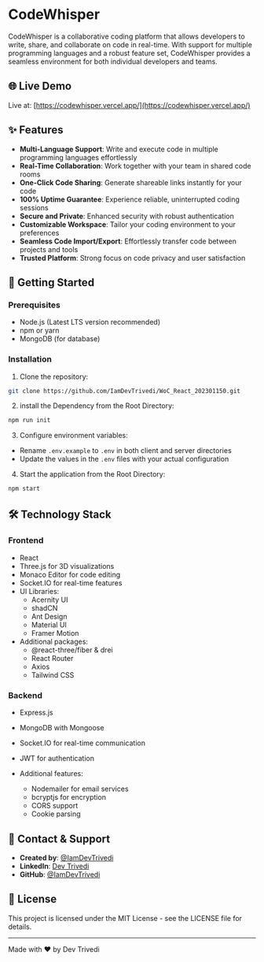 # CodeWhisper

CodeWhisper is a collaborative coding platform that allows developers to write, share, and collaborate on code in real-time. With support for multiple programming languages and a robust feature set, CodeWhisper provides a seamless environment for both individual developers and teams.

## 🌐 Live Demo

Live at: [https://codewhisper.vercel.app/](https://codewhisper.vercel.app/)


## ✨ Features

- **Multi-Language Support**: Write and execute code in multiple programming languages effortlessly
- **Real-Time Collaboration**: Work together with your team in shared code rooms
- **One-Click Code Sharing**: Generate shareable links instantly for your code
- **100% Uptime Guarantee**: Experience reliable, uninterrupted coding sessions
- **Secure and Private**: Enhanced security with robust authentication
- **Customizable Workspace**: Tailor your coding environment to your preferences
- **Seamless Code Import/Export**: Effortlessly transfer code between projects and tools
- **Trusted Platform**: Strong focus on code privacy and user satisfaction

## 🚀 Getting Started

### Prerequisites

- Node.js (Latest LTS version recommended)
- npm or yarn
- MongoDB (for database)

### Installation

1. Clone the repository:

```bash
git clone https://github.com/IamDevTrivedi/WoC_React_202301150.git
```

2. install the Dependency from the Root Directory:

```bash
npm run init
```

3. Configure environment variables:

  - Rename `.env.example` to `.env` in both client and server directories
  - Update the values in the `.env` files with your actual configuration

4. Start the application from the Root Directory:

```bash
npm start
```

## 🛠️ Technology Stack

### Frontend

- React
- Three.js for 3D visualizations
- Monaco Editor for code editing
- Socket.IO for real-time features
- UI Libraries:
  - Acernity UI
  - shadCN
  - Ant Design
  - Material UI
  - Framer Motion
- Additional packages:
  - @react-three/fiber & drei
  - React Router
  - Axios
  - Tailwind CSS

### Backend

- Express.js
- MongoDB with Mongoose
- Socket.IO for real-time communication
- JWT for authentication
- Additional features:

  - Nodemailer for email services
  - bcryptjs for encryption
  - CORS support
  - Cookie parsing

## 👤 Contact & Support

- **Created by**: [@IamDevTrivedi](https://github.com/IamDevTrivedi)
- **LinkedIn**: [Dev Trivedi](https://www.linkedin.com/in/contact-devtrivedi/)
- **GitHub**: [@IamDevTrivedi](https://github.com/IamDevTrivedi)

## 📄 License

This project is licensed under the MIT License - see the LICENSE file for details.

---

Made with ❤️ by Dev Trivedi